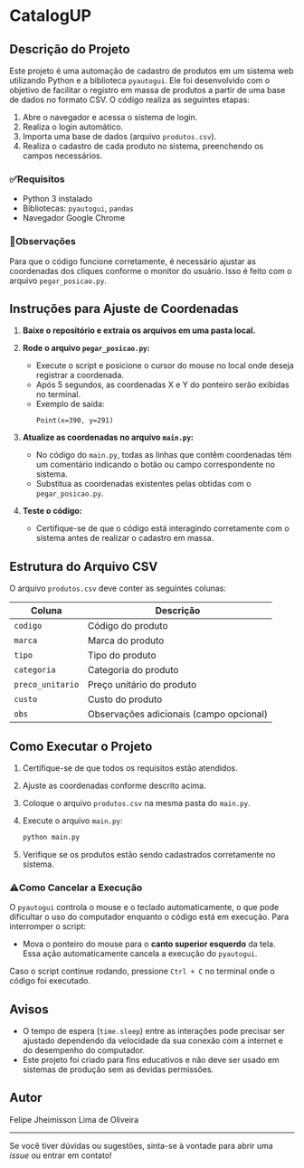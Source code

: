 # CatalogUP

## Descrição do Projeto

Este projeto é uma automação de cadastro de produtos em um sistema web utilizando Python e a biblioteca `pyautogui`. Ele foi desenvolvido com o objetivo de facilitar o registro em massa de produtos a partir de uma base de dados no formato CSV. O código realiza as seguintes etapas:

1. Abre o navegador e acessa o sistema de login.
2. Realiza o login automático.
3. Importa uma base de dados (arquivo `produtos.csv`).
4. Realiza o cadastro de cada produto no sistema, preenchendo os campos necessários.

### ✅Requisitos

- Python 3 instalado
- Bibliotecas: `pyautogui`, `pandas`
- Navegador Google Chrome

### 🔎Observações

Para que o código funcione corretamente, é necessário ajustar as coordenadas dos cliques conforme o monitor do usuário. Isso é feito com o arquivo `pegar_posicao.py`.

## Instruções para Ajuste de Coordenadas

1. **Baixe o repositório e extraia os arquivos em uma pasta local.**

2. **Rode o arquivo `pegar_posicao.py`:**

   - Execute o script e posicione o cursor do mouse no local onde deseja registrar a coordenada.
   - Após 5 segundos, as coordenadas X e Y do ponteiro serão exibidas no terminal.
   - Exemplo de saída:
     ```
     Point(x=390, y=291)
     ```

3. **Atualize as coordenadas no arquivo `main.py`:**

   - No código do `main.py`, todas as linhas que contêm coordenadas têm um comentário indicando o botão ou campo correspondente no sistema.
   - Substitua as coordenadas existentes pelas obtidas com o `pegar_posicao.py`.

4. **Teste o código:**

   - Certifique-se de que o código está interagindo corretamente com o sistema antes de realizar o cadastro em massa.

## Estrutura do Arquivo CSV

O arquivo `produtos.csv` deve conter as seguintes colunas:

| Coluna           | Descrição                               |
| ---------------- | --------------------------------------- |
| `codigo`         | Código do produto                       |
| `marca`          | Marca do produto                        |
| `tipo`           | Tipo do produto                         |
| `categoria`      | Categoria do produto                    |
| `preco_unitario` | Preço unitário do produto               |
| `custo`          | Custo do produto                        |
| `obs`            | Observações adicionais (campo opcional) |

## Como Executar o Projeto

1. Certifique-se de que todos os requisitos estão atendidos.

2. Ajuste as coordenadas conforme descrito acima.

3. Coloque o arquivo `produtos.csv` na mesma pasta do `main.py`.

4. Execute o arquivo `main.py`:

   ```bash
   python main.py
   ```

5. Verifique se os produtos estão sendo cadastrados corretamente no sistema.

### ⚠️Como Cancelar a Execução

O `pyautogui` controla o mouse e o teclado automaticamente, o que pode dificultar o uso do computador enquanto o código está em execução. Para interromper o script:

- Mova o ponteiro do mouse para o **canto superior esquerdo** da tela. Essa ação automaticamente cancela a execução do `pyautogui`.

Caso o script continue rodando, pressione `Ctrl + C` no terminal onde o código foi executado.

## Avisos

- O tempo de espera (`time.sleep`) entre as interações pode precisar ser ajustado dependendo da velocidade da sua conexão com a internet e do desempenho do computador.
- Este projeto foi criado para fins educativos e não deve ser usado em sistemas de produção sem as devidas permissões.

## Autor

Felipe Jheimisson Lima de Oliveira

---

Se você tiver dúvidas ou sugestões, sinta-se à vontade para abrir uma *issue* ou entrar em contato!

